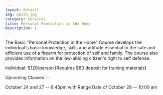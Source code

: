 ```yaml
---
layout: default
img: ppith.jpg
category: Services
title: Personal Protection in the Home
description: |
---
```

The Basic "Personal Protection in the Home" Course develops the individual's basic knowledge, skills and attitude essential to the safe and efficient use of a firearm for protection of self and family. The course also provides information on the law-abiding citizen's right to self defense.


Individual: $120/person [Requires $60 deposit for training materials]

Upcoming Classes --

October 24 and 27 -- 6:45pm with Range Date of October 28 -- 10:00 am
